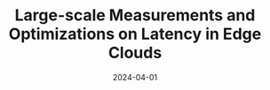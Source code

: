 ---
title: "Large-scale Measurements and Optimizations on Latency in Edge Clouds"
collection: publications
category: conferences
permalink: /publication/2024-large-scale-measurements
date: 2024-04-01
venue: 'IEEE Transactions on Cloud Computing'
paperurl: 'https://ieeexplore.ieee.org/document/10660479'
citation: 'Heng Zhang, <b>Shaoyuan Huang</b>, Mengwei Xu, Deke Guo, Xiaofei Wang, Victor C.M. Leung, Wenyu Wang. (2024). &quot;Large-scale Measurements and Optimizations on Latency in Edge Clouds.&quot; <i>IEEE Transactions on Cloud Computing</i>.'
--- 